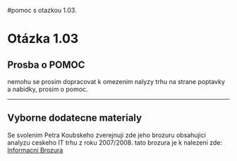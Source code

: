 #pomoc s otazkou 1.03.

# Otázka 1.03 #

## Prosba o POMOC ##

nemohu se prosim dopracovat k omezenim nalyzy trhu na strane poptavky a nabidky, prosim o pomoc.

---


## Vyborne dodatecne materialy ##

Se svolenim Petra Koubskeho zverejnuji zde jeho brozuru obsahujici analyzu ceskeho IT trhu z roku 2007/2008.
tato brozura je k nalezeni zde:
[Informacni Brozura](http://statnice2009.googlecode.com/files/RK_ICT.pdf)